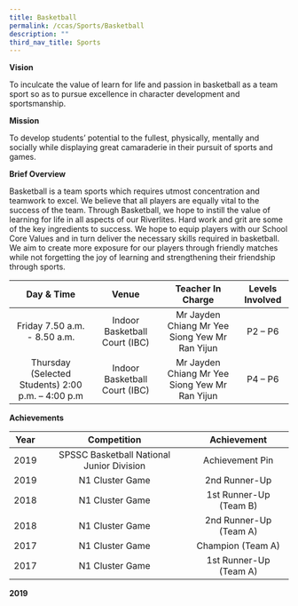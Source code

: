 ```yaml
---
title: Basketball
permalink: /ccas/Sports/Basketball
description: ""
third_nav_title: Sports
---
```

**Vision**

To inculcate the value of learn for life and passion in basketball as a team sport so as to pursue excellence in character development and sportsmanship.  

  

**Mission**

To develop students’ potential to the fullest, physically, mentally and socially while displaying great camaraderie in their pursuit of sports and games.  
  

**Brief Overview**

Basketball is a team sports which requires utmost concentration and teamwork to excel. We believe that all players are equally vital to the success of the team. Through Basketball, we hope to instill the value of learning for life in all aspects of our Riverlites. Hard work and grit are some of the key ingredients to success. We hope to equip players with our School Core Values and in turn deliver the necessary skills required in basketball. We aim to create more exposure for our players through friendly matches while not forgetting the joy of learning and strengthening their friendship through sports.

| Day & Time | Venue | Teacher In Charge | Levels Involved |
|:---:|:---:|:---:|:---:|
|     Friday 7.50 a.m. - 8.50 a.m. |     Indoor Basketball Court (IBC) | Mr Jayden Chiang   Mr Yee Siong Yew   Mr Ran Yijun |     P2 – P6 |
| Thursday (Selected Students) 2:00 p.m. – 4:00 p.m | Indoor Basketball Court (IBC) | Mr Jayden Chiang   Mr Yee Siong Yew   Mr Ran Yijun | P4 – P6 |

**Achievements**

| Year | Competition | Achievement |
|:---:|:---:|:---:|
| 2019 | SPSSC Basketball National Junior Division | Achievement Pin |
| 2019 | N1 Cluster Game | 2nd Runner-Up |
| 2018 | N1 Cluster Game | 1st Runner-Up (Team B)  |
|  2018 | N1 Cluster Game  | 2nd Runner-Up (Team A)   |
|  2017 | N1 Cluster Game  | Champion (Team A)   |
|  2017 | N1 Cluster Game  | 1st Runner-Up (Team A)   |

**2019**

